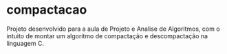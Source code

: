 # compactacao
Projeto desenvolvido para a aula de Projeto e Analise de Algoritmos, com o intuito de montar um algoritmo de compactação e descompactação na linguagem C.
